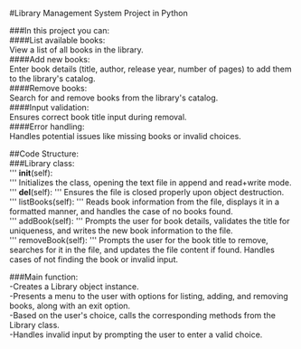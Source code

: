 #Library Management System Project in Python  

###In this project you can:  
####List available books:   
View a list of all books in the library.  
####Add new books:   
Enter book details (title, author, release year, number of pages) to add them to the library's catalog.  
####Remove books:   
Search for and remove books from the library's catalog.  
####Input validation:   
Ensures correct book title input during removal.  
####Error handling:   
Handles potential issues like missing books or invalid choices.  
  
##Code Structure:  
###Library class:    
'''
__init__(self):   
'''
Initializes the class, opening the text file in append and read+write mode.  
'''
__del__(self):
'''
Ensures the file is closed properly upon object destruction.  
'''
listBooks(self):
'''
Reads book information from the file, displays it in a formatted manner, and handles the case of no books found.  
'''
addBook(self):
'''
Prompts the user for book details, validates the title for uniqueness, and writes the new book information to the file.  
'''
removeBook(self):
'''
Prompts the user for the book title to remove, searches for it in the file, and updates the file content if found. Handles cases of not finding the book or invalid input.    
  
###Main function:  
-Creates a Library object instance.  
-Presents a menu to the user with options for listing, adding, and removing books, along with an exit option.  
-Based on the user's choice, calls the corresponding methods from the Library class.  
-Handles invalid input by prompting the user to enter a valid choice.  
